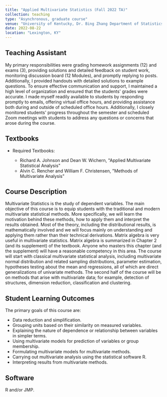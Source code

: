 ```yaml
---
title: "Applied Multivariate Statistics (Fall 2022 TA)"
collection: teaching
type: "Asynchronous, graduate course"
venue: "University of Kentucky, Dr. Bing Zhang Department of Statistics"
date: 2022-08-22
location: "Lexington, KY"
---
```


## Teaching Assistant
My primary responsibilities were grading homework assignments (12) and exams (3), providing solutions and detailed feedback on student work, monitoring discussion board (12 Modules), and promptly replying to posts. Additionally, I provided handouts with detailed solutions to example questions. To ensure effective communication and support, I maintained a high level of organization and ensured that the students' grades were accurate. I made myself readily available to students by responding promptly to emails, offering virtual office hours, and providing assistance both during and outside of scheduled office hours. Additionally, I closely monitored students' progress throughout the semester and scheduled Zoom meetings with students to address any questions or concerns that arose during the course.

## Textbooks
* Required Textbooks: 

  + Richard A. Johnson and Dean W. Wichern, "Applied Multivariate Statistical Analysis"
  + Alvin C. Rencher and William F. Christensen, "Methods of Multivariate Analysis"

## Course Description
Multivariate Statistics is the study of dependent variables. The main objective of this course is to equip students with the traditional and modern multivariate statistical methods. More specifically, we will learn the motivation behind these methods, how to apply them and interpret the results obtained. Most of the theory, including the distributional results, is mathematically involved and we will focus mainly on understanding and applying them rather than their technical derivations. Matrix algebra is very useful in multivariate statistics. Matrix algebra is summarized in Chapter 2 (and its supplement) of the textbook. Anyone who masters this chapter (and the supplement) will have a reasonable competency in this area. The course will start with classical multivariate statistical analysis, including multivariate normal distribution and related sampling distributions, parameter estimation, hypotheses testing about the mean and regressions, all of which are direct generalizations of univariate methods. The second half of the course will be on methods that arise with multivariate data; for example, detection of structures, dimension reduction, classification and clustering. 

## Student Learning Outcomes
The primary goals of this course are:

* Data reduction and simplification.
* Grouping units based on their similarity on measured variables.
* Explaining the nature of dependence or relationship between variables in simpler terms.
* Using multivariate models for prediction of variables or group membership.
* Formulating multivariate models for multivariate methods.
* Carrying out multivariate analysis using the statistical software R.
* Interpreting results from multivariate methods.

## Software
R and/or JMP.
